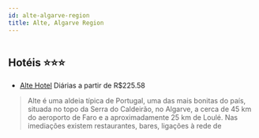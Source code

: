 ```yaml
---
id: alte-algarve-region
title: Alte, Algarve Region
---
```


<center><img src="http://photos.hotelbeds.com/giata/00/003022/003022a_hb_a_909.jpg" alt="" /></center>


## Hotéis ⭐️⭐️⭐️

-    [Alte Hotel](https://www.hurb.com/aud/https://www.hurb.com/hoteis/alte/alte-hotel-JNP-JP020234?cmp=18055) Diárias a partir de R$225.58
   > Alte é uma aldeia típica de Portugal, uma das mais bonitas do país, situada no topo da Serra do Caldeirão, no Algarve, a cerca de 45 km do aeroporto de Faro e a aproximadamente 25 km de Loulé. Nas imediações existem restaurantes, bares, ligações à rede de
